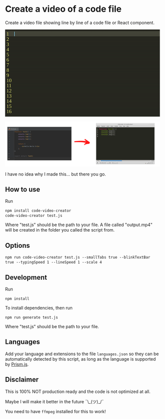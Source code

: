 # Create a video of a code file

Create a video file showing line by line of a code file or React component.

<img src="/examples/sample.gif?raw=true" width="890px" />

![ScreenShot](https://raw.githubusercontent.com/blopa/code-video-creator/main/examples/image.png)

I have no idea why I made this... but there you go.

## How to use
Run
```shell
npm install code-video-creator
code-video-creator test.js
```
Where "test.js" should be the path to your file. A file called "output.mp4" will be created in the folder you called the script from.

## Options
```shell
npm run code-video-creator test.js --smallTabs true --blinkTextBar true --typingSpeed 1 --lineSpeed 1 --scale 4
```

## Development
Run
```shell
npm install
```

To install dependencies, then run

```shell
npm run generate test.js
```

Where "test.js" should be the path to your file.

## Languages
Add your language and extensions to the file `languages.json` so they can be automatically detected by this script, as long as the language is supported by [Prism.js](https://prismjs.com/).

## Disclaimer
This is 100% NOT production ready and the code is not optimized at all.

Maybe I will make it better in the future ¯\\\_(ツ)_/¯

You need to have `ffmpeg` installed for this to work!
